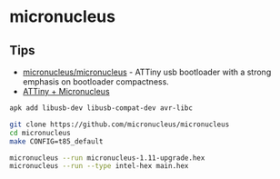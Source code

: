 # micronucleus
## Tips
* [micronucleus/micronucleus](https://github.com/micronucleus/micronucleus) - ATTiny usb bootloader with a strong emphasis on bootloader compactness.
* [ATTiny + Micronucleus](https://gist.github.com/amcolash/b930cb9d206b75ca5fd4ab974cb78a60)

```bash
apk add libusb-dev libusb-compat-dev avr-libc

git clone https://github.com/micronucleus/micronucleus
cd micronucleus
make CONFIG=t85_default

micronucleus --run micronucleus-1.11-upgrade.hex
micronucleus --run --type intel-hex main.hex
```

